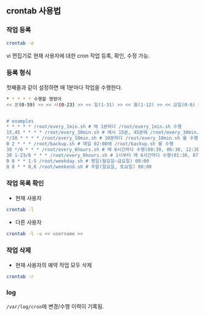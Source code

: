 ## crontab 사용법




### 작업 등록

```sh
crontab -e
```

vi 편집기로 현재 사용자에 대한 cron 작업 등록, 확인, 수정 가능.  


### 등록 형식

첫째줄과 같이 설정하면 매 1분마다 작업을 수행한다.  

```sh
* * * * * 수행할 명령어
<< 분(0-59) >> << 시(0-23) >> << 일(1-31) >> << 월(1-12) >> << 요일(0-6) >> 수행할 명령어


# examples
* * * * * /root/every_1min.sh # 매 1분마다 /root/every_1min.sh 수행
15,45 * * * * /root/every_30min.sh # 매시 15분, 45분에 /root/every_30min.sh 수행
*/10 * * * * /root/every_10min.sh # 10분마다 /root/every_10min.sh 를 수행
0 2 * * * /root/backup.sh # 매일 02:00에 /root/backup.sh 를 수행
30 */6 * * * /root/every_6hours.sh # 매 6시간마다 수행(00:30, 06:30, 12:30, 18:30)
30 1-23/6 * * * /root/every_6hours.sh # 1시부터 매 6시간마다 수행(01:30, 07:30, 13:30, 19:30)
0 8 * * 1-5 /root/weekday.sh # 평일(월요일~금요일) 08:00
0 8 * * 0,6 /root/weekend.sh # 주말(일요일, 토요일) 08:00
```


### 작업 목록 확인  

- 현재 사용자  

```sh
crontab -l
```  


- 다른 사용자  

```sh
crontab -l -u << username >>
```  



### 작업 삭제

-  현재 사용자의 예약 작업 모두 삭제  

```sh
crontab -r
```


### log  

`/var/log/cron`에 변경/수행 이력이 기록됨.  
